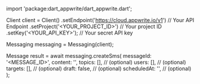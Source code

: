 import 'package:dart_appwrite/dart_appwrite.dart';

Client client = Client()
    .setEndpoint('https://cloud.appwrite.io/v1') // Your API Endpoint
    .setProject('&lt;YOUR_PROJECT_ID&gt;') // Your project ID
    .setKey('&lt;YOUR_API_KEY&gt;'); // Your secret API key

Messaging messaging = Messaging(client);

Message result = await messaging.createSms(
    messageId: '<MESSAGE_ID>',
    content: '<CONTENT>',
    topics: [], // (optional)
    users: [], // (optional)
    targets: [], // (optional)
    draft: false, // (optional)
    scheduledAt: '', // (optional)
);
